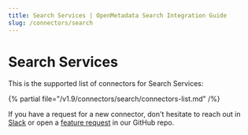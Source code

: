 ```yaml
---
title: Search Services | OpenMetadata Search Integration Guide
slug: /connectors/search
---
```


# Search Services

This is the supported list of connectors for Search Services:

{% partial file="/v1.9/connectors/search/connectors-list.md" /%}

If you have a request for a new connector, don't hesitate to reach out in [Slack](https://slack.open-metadata.org/) or
open a [feature request](https://github.com/open-metadata/OpenMetadata/issues/new/choose) in our GitHub repo.
